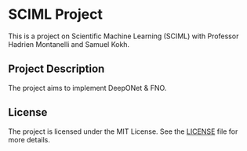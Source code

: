 # SCIML Project

This is a project on Scientific Machine Learning (SCIML) with Professor Hadrien Montanelli and Samuel Kokh.

## Project Description

The project aims to implement DeepONet & FNO.

## License

The project is licensed under the MIT License. See the [LICENSE](LICENSE) file for more details.
